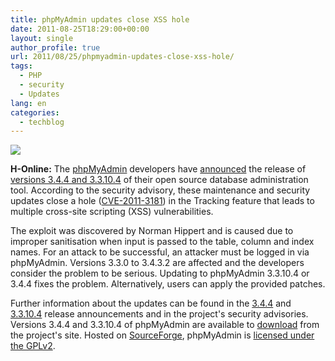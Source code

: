 ```yaml
---
title: phpMyAdmin updates close XSS hole
date: 2011-08-25T18:29:00+00:00
layout: single
author_profile: true
url: 2011/08/25/phpmyadmin-updates-close-xss-hole/
tags:
  - PHP
  - security
  - Updates
lang: en
categories: 
  - techblog
---
```

[![](http://1.bp.blogspot.com/-3VBBUJPC5KU/TlaNKEe56zI/AAAAAAAAD_Q/5_ZZYpeogYk/s1600/PhpMyAdmin_logo.png)](http://1.bp.blogspot.com/-3VBBUJPC5KU/TlaNKEe56zI/AAAAAAAAD_Q/5_ZZYpeogYk/s1600/PhpMyAdmin_logo.png)

**H-Online:** The [phpMyAdmin](http://www.phpmyadmin.net/) developers have [announced](http://www.phpmyadmin.net/home_page/news.php#phpMyAdmin_3.4.4_and_3.3.10.4_are_released) the release of [versions 3.4.4 and 3.3.10.4](http://sourceforge.net/mailarchive/message.php?msg_id=27992790) of their open source database administration tool. According to the security advisory, these maintenance and security updates close a hole ([CVE-2011-3181](http://www.cve.mitre.org/cgi-bin/cvename.cgi?name=CVE-2011-3181)) in the Tracking feature that leads to multiple cross-site scripting (XSS) vulnerabilities.

The exploit was discovered by Norman Hippert and is caused due to improper sanitisation when input is passed to the table, column and index names. For an attack to be successful, an attacker must be logged in via phpMyAdmin. Versions 3.3.0 to 3.4.3.2 are affected and the developers consider the problem to be serious. Updating to phpMyAdmin 3.3.10.4 or 3.4.4 fixes the problem. Alternatively, users can apply the provided patches.

Further information about the updates can be found in the [3.4.4](http://sourceforge.net/projects/phpmyadmin/files%2FphpMyAdmin%2F3.4.4%2FphpMyAdmin-3.4.4.html/view) and [3.3.10.4](http://sourceforge.net/projects/phpmyadmin/files%2FphpMyAdmin%2F3.3.10.4%2FphpMyAdmin-3.3.10.4.html/view) release announcements and in the project's security advisories. Versions 3.4.4 and 3.3.10.4 of phpMyAdmin are available to [download](http://www.phpmyadmin.net/home_page/downloads.php) from the project's site. Hosted on [SourceForge](http://sourceforge.net/projects/phpmyadmin/), phpMyAdmin is [licensed under the GPLv2](http://www.phpmyadmin.net/home_page/license.php).